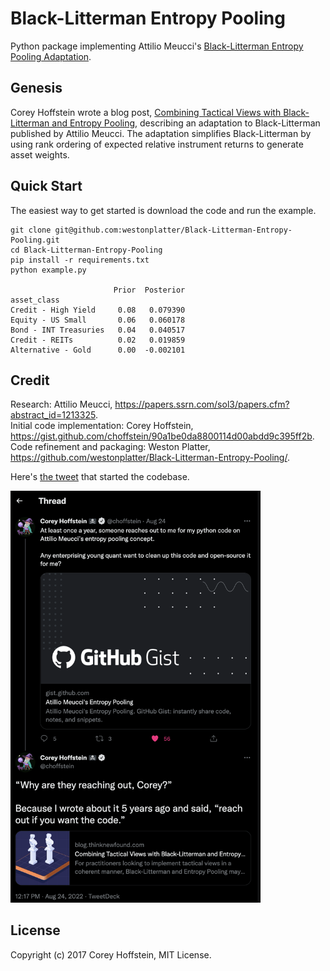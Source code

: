 # Black-Litterman Entropy Pooling
Python package implementing Attilio Meucci's [Black-Litterman Entropy Pooling Adaptation](https://ssrn.com/abstract=1213325).

## Genesis
Corey Hoffstein wrote a blog post, [Combining Tactical Views with Black-Litterman and Entropy Pooling](https://blog.thinknewfound.com/2017/07/combining-tactical-views-black-litterman-entropy-pooling/), describing an adaptation to Black-Litterman published by Attilio Meucci. The adaptation simplifies Black-Litterman by using rank ordering of expected relative instrument returns to generate asset weights.

## Quick Start
The easiest way to get started is download the code and run the example.

```
git clone git@github.com:westonplatter/Black-Litterman-Entropy-Pooling.git
cd Black-Litterman-Entropy-Pooling
pip install -r requirements.txt
python example.py

                       Prior  Posterior
asset_class                            
Credit - High Yield     0.08   0.079390
Equity - US Small       0.06   0.060178
Bond - INT Treasuries   0.04   0.040517
Credit - REITs          0.02   0.019859
Alternative - Gold      0.00  -0.002101
```

## Credit
Research: Attilio Meucci, https://papers.ssrn.com/sol3/papers.cfm?abstract_id=1213325.  
Initial code implementation: Corey Hoffstein, https://gist.github.com/choffstein/90a1be0da8800114d00abdd9c395ff2b.  
Code refinement and packaging: Weston Platter, https://github.com/westonplatter/Black-Litterman-Entropy-Pooling/.  

Here's [the tweet](https://twitter.com/choffstein/status/1562504266878558212) that started the codebase.

[<img src="tweet.png" width="400"/>](tweet.png)

## License
Copyright (c) 2017 Corey Hoffstein, MIT License.